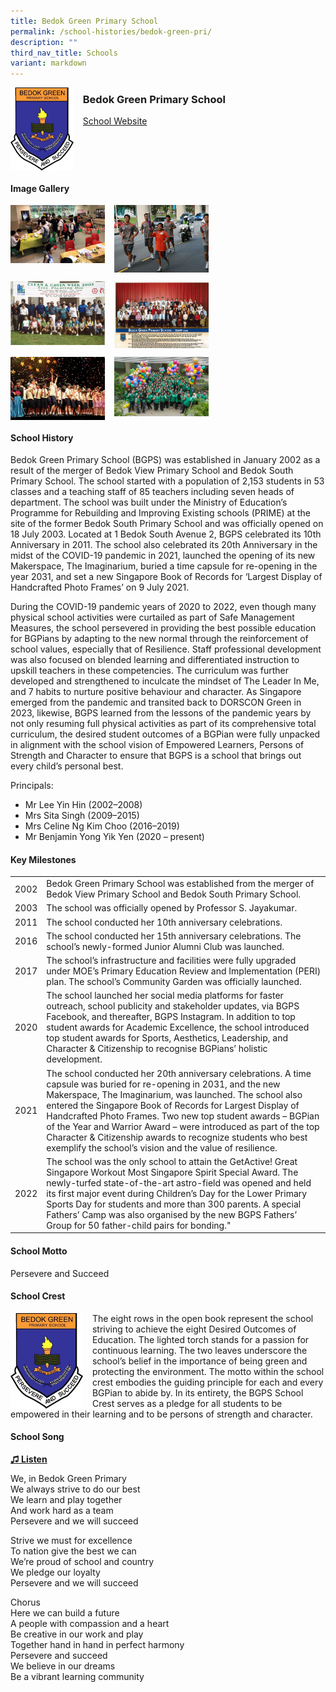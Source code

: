 ```yaml
---
title: Bedok Green Primary School
permalink: /school-histories/bedok-green-pri/
description: ""
third_nav_title: Schools
variant: markdown
---
```

<img align="left" style="width:20%;margin-right:15px;" src="/images/bedokgreenpri1.png">

### **Bedok Green Primary School**
[School Website](http://www.bedokgreenpri.moe.edu.sg/) 
<br clear="left">

#### **Image Gallery**

<p><a href="/images/bedokgreenpri2.jpg">  
<img align="left" style="width:30%;margin-right:15px;" src="/images/bedokgreenpri2.jpg">
</a></p>



<p><a href="/images/bedokgreenpri4.jpg">  
<img align="left" style="width:30%;margin-right:15px;" src="/images/bedokgreenpri4.jpg">
</a></p>

<br clear="left">

<p><a href="/images/bedokgreenpri5.jpg">  
<img align="left" style="width:30%;margin-right:15px;" src="/images/bedokgreenpri5.jpg">
</a></p>


<p><a href="/images/bedokgreenpri7.jpg">  
<img align="left" style="width:30%;margin-right:15px;" src="/images/bedokgreenpri7.jpg">
</a></p>

<br clear="left">

<p><a href="/images/bedokgreenpri8.jpg">  
<img align="left" style="width:30%;margin-right:15px;" src="/images/bedokgreenpri8.jpg">
</a></p>



<p><a href="/images/bedokgreenpri10.jpg">  
<img align="left" style="width:30%;margin-right:15px;" src="/images/bedokgreenpri10.jpg">
</a></p>

<br clear="left">

#### **School History**
Bedok Green Primary School (BGPS) was established in January 2002 as a result of the merger of Bedok View Primary School and Bedok South Primary School. The school started with a population of 2,153 students in 53 classes and a teaching staff of 85 teachers including seven heads of department. The school was built under the Ministry of Education’s Programme for Rebuilding and Improving Existing schools (PRIME) at the site of the former Bedok South Primary School and was officially opened on 18 July 2003. Located at 1 Bedok South Avenue 2, BGPS celebrated its 10th Anniversary in 2011. The school also celebrated its 20th Anniversary in the midst of the COVID-19 pandemic in 2021, launched the opening of its new Makerspace, The Imaginarium, buried a time capsule for re-opening in the year 2031, and set a new Singapore Book of Records for ‘Largest Display of Handcrafted Photo Frames’ on 9 July 2021.

 

During the COVID-19 pandemic years of 2020 to 2022, even though many physical school activities were curtailed as part of Safe Management Measures, the school persevered in providing the best possible education for BGPians by adapting to the new normal through the reinforcement of school values, especially that of Resilience. Staff professional development was also focused on blended learning and differentiated instruction to upskill teachers in these competencies. The curriculum was further developed and strengthened to inculcate the mindset of The Leader In Me, and 7 habits to nurture positive behaviour and character. As Singapore emerged from the pandemic and transited back to DORSCON Green in 2023, likewise, BGPS learned from the lessons of the pandemic years by not only resuming full physical activities as part of its comprehensive total curriculum, the desired student outcomes of a BGPian were fully unpacked in alignment with the school vision of Empowered Learners, Persons of Strength and Character to ensure that BGPS is a school that brings out every child’s personal best.

Principals:<br>
* Mr Lee Yin Hin (2002–2008)<br>
* Mrs Sita Singh (2009–2015)<br>
* Mrs Celine Ng Kim Choo (2016–2019)<br>
* Mr Benjamin Yong Yik Yen (2020 – present)

#### **Key Milestones**

|  |  |
|:---:|---|
| 2002 | Bedok Green Primary School was established from the merger of Bedok View Primary School and Bedok South Primary School. |
| 2003 | The school was officially opened by Professor S. Jayakumar. |
| 2011 | The school conducted her 10th anniversary celebrations. 
| 2016 | The school conducted her 15th anniversary celebrations. The school’s newly-formed Junior Alumni Club was launched.|
| 2017 |The school’s infrastructure and facilities were fully upgraded under MOE’s Primary Education Review and Implementation (PERI) plan. The school’s Community Garden was officially launched.|
| 2020 | The school launched her social media platforms for faster outreach, school publicity and stakeholder updates, via BGPS Facebook, and thereafter, BGPS Instagram. In addition to top student awards for Academic Excellence, the school introduced top student awards for Sports, Aesthetics, Leadership, and Character &amp; Citizenship to recognise BGPians’ holistic development.|
| 2021 | The school conducted her 20th anniversary celebrations. A time capsule was buried for re-opening in 2031, and the new Makerspace, The Imaginarium, was launched. The school also entered the Singapore Book of Records for Largest Display of Handcrafted Photo Frames. Two new top student awards – BGPian of the Year and Warrior Award – were introduced as part of the top Character &amp; Citizenship awards to recognize students who best exemplify the school’s vision and the value of resilience. |
| 2022 | The school was the only school to attain the GetActive! Great Singapore Workout Most Singapore Spirit Special Award. The newly-turfed state-of-the-art astro-field was opened and held its first major event during Children’s Day for the Lower Primary Sports Day for students and more than 300 parents. A special Fathers’ Camp was also organised by the new BGPS Fathers’ Group for 50 father-child pairs for bonding."|

#### **School Motto**
Persevere and Succeed

#### **School Crest**
<img align="left" style="width:23%;margin-right:15px;" src="/images/bedokgreenpri1.png">

The eight rows in the open book represent the school striving to achieve the eight Desired Outcomes of Education. The lighted torch stands for a passion for continuous learning. The two leaves underscore the school’s belief in the importance of being green and protecting the environment. The motto within the school crest embodies the guiding principle for each and every BGPian to abide by. In its entirety, the BGPS School Crest serves as a pledge for all students to be empowered in their learning and to be persons of strength and character.

#### **School Song**
<a href="https://drive.google.com/file/d/1xES5S6lrvrDzhC8dCX-gDS6mN5DQ2ZGq/view?usp=share_link">**♫ Listen**</a>

We, in Bedok Green Primary<br>
We always strive to do our best<br>
We learn and play together<br>
And work hard as a team<br>
Persevere and we will succeed
  
Strive we must for excellence<br>
To nation give the best we can<br>
We’re proud of school and country<br>
We pledge our loyalty<br>
Persevere and we will succeed
  
Chorus<br>
Here we can build a future<br>
A people with compassion and a heart<br>
Be creative in our work and play<br>
Together hand in hand in perfect harmony<br>
Persevere and succeed<br>
We believe in our dreams<br>
Be a vibrant learning community